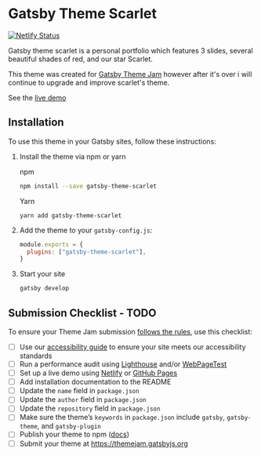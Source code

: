 # Gatsby Theme Scarlet

[![Netlify Status](https://api.netlify.com/api/v1/badges/977f7853-ebdf-4382-adde-d669c42e082b/deploy-status)](https://app.netlify.com/sites/gatsby-theme-scarlet/deploys)

Gatsby theme scarlet is a personal portfolio which features 3 slides, several beautiful shades of red, and our star Scarlet.

This theme was created for [Gatsby Theme Jam](https://themejam.gatsbyjs.org) however after it's over i will continue to upgrade and improve scarlet's theme.

See the [live demo](https://gatsby-theme-scarlet.netlify.com/)

## Installation

To use this theme in your Gatsby sites, follow these instructions:

1.  Install the theme via npm or yarn

    npm

    ```sh
    npm install --save gatsby-theme-scarlet
    ```

    Yarn

    ```
    yarn add gatsby-theme-scarlet
    ```

2.  Add the theme to your `gatsby-config.js`:

    ```js
    module.exports = {
      plugins: ["gatsby-theme-scarlet"],
    }
    ```

3.  Start your site
    ```sh
    gatsby develop
    ```

## Submission Checklist - TODO

To ensure your Theme Jam submission [follows the rules](https://themejam.gatsbyjs.org/rules), use this checklist:

- [ ] Use our [accessibility guide][a11y] to ensure your site meets our accessibility standards
- [ ] Run a performance audit using [Lighthouse][] and/or [WebPageTest][]
- [ ] Set up a live demo using [Netlify][] or [GitHub Pages][]
- [ ] Add installation documentation to the README
- [ ] Update the `name` field in `package.json`
- [ ] Update the `author` field in `package.json`
- [ ] Update the `repository` field in `package.json`
- [ ] Make sure the theme’s `keywords` in `package.json` include `gatsby`, `gatsby-theme`, and `gatsby-plugin`
- [ ] Publish your theme to npm ([docs][npmpublish])
- [ ] Submit your theme at https://themejam.gatsbyjs.org

[a11y]: https://gatsbyjs.org/docs/making-your-site-accessible#how-to-improve-accessibility
[lighthouse]: https://developers.google.com/web/tools/lighthouse/
[axe]: https://www.deque.com/axe/
[webpagetest]: http://webpagetest.org/
[netlify]: https://netlify.com
[github pages]: https://pages.github.com/
[npmpublish]: https://docs.npmjs.com/cli/publish
